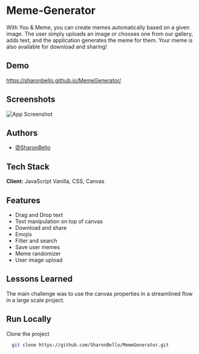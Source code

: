 
# Meme-Generator

With You & Meme, you can create memes automatically based on a given image. The user simply uploads an image or chooses one from our gallery, adds text, and the application generates the meme for them. Your meme is also available for download and sharing!

## Demo

https://sharonbello.github.io/MemeGenerator/

## Screenshots

![App Screenshot](https://res.cloudinary.com/michiko/image/upload/v1658771058/Personal/smartmockups_l611ep4j_juoqng.png)


## Authors

- [@SharonBello](https://github.com/SharonBello)


## Tech Stack

**Client:** JavaScript Vanilla, CSS, Canvas

## Features

- Drag and Drop text
- Text manipulation on top of canvas
- Download and share
- Emojis
- Filter and search
- Save user memes
- Meme randomizer
- User image upload




## Lessons Learned

The main challenge was to use the canvas properties in a streamlined flow in a large scale project. 

## Run Locally

Clone the project

```bash
  git clone https://github.com/SharonBello/MemeGenerator.git
```



